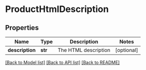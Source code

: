# ProductHtmlDescription

## Properties
Name | Type | Description | Notes
------------ | ------------- | ------------- | -------------
**description** | **str** | The HTML description  | [optional] 

[[Back to Model list]](../README.md#documentation-for-models) [[Back to API list]](../README.md#documentation-for-api-endpoints) [[Back to README]](../README.md)


